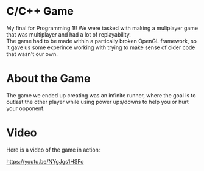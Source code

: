 # C/C++ Game
My final for Programming 1!! We were tasked with making a muliplayer game that was multiplayer and had a lot of replayability.  
The game had to be made within a partically broken OpenGL framework, so it gave us some experince working with trying to make sense of older code that wasn't our own.  


# About the Game
The game we ended up creating was an infinite runner, where the goal is to outlast the other player while using power ups/downs to help you or hurt your opponent.

# Video 
Here is a video of the game in action: 

https://youtu.be/NYgJgs1HSFo  
